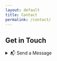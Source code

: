 ```yaml
---
layout: default
title: Contact
permalink: /contact/
---
```


<!-- Socials -->
<section class="pt-32 pb-16 px-8 md:px-16 bg-gray-100 text-center">
  <h1 class="text-4xl font-bold mb-10">Get in Touch</h1>

  <div class="flex justify-center gap-10 md:gap-16 text-gray-700 text-3xl">
    <a href="https://www.linkedin.com/in/akshaypujari" target="_blank" class="hover:text-blue-700 transition-transform hover:scale-110">
      <i class="fab fa-linkedin"></i>
    </a>
    <a href="https://twitter.com/el_akshay" target="_blank" class="hover:text-blue-500 transition-transform hover:scale-110">
      <i class="fab fa-twitter"></i>
    </a>
    <a href="https://bsky.app/profile/akshaypujari.bsky.social" target="_blank" class="hover:text-blue-500 transition-transform hover:scale-110">
      <i class="fab fa-bluesky"></i>
    </a>
  </div>
</section>

<!-- Contact Form -->
<section class="pt-8 pb-24 px-8 md:px-16 bg-white">
  <details class="w-full max-w-5xl mx-auto rounded-lg shadow border border-gray-200">
    <summary class="cursor-pointer px-6 py-4 text-lg font-medium bg-gray-100 text-gray-800 rounded-t-lg hover:bg-gray-200 transition">
      📬 Send a Message
    </summary>

    <div class="px-6 pb-6 pt-2">
      <p class="mb-4 text-gray-700 text-base">
        Use the form below to reach out directly.
      </p>

      <iframe
        src="https://docs.google.com/forms/d/e/1FAIpQLSdG0RpVDA2If28DH2RpYCRYjjLhrekBkY0lKjyJtEB7xfeKsQ/viewform?embedded=true"
        width="100%"
        height="700"
        frameborder="0"
        marginheight="0"
        marginwidth="0"
        class="rounded-md border shadow w-full">
        Loading…
      </iframe>
    </div>
  </details>
</section>
